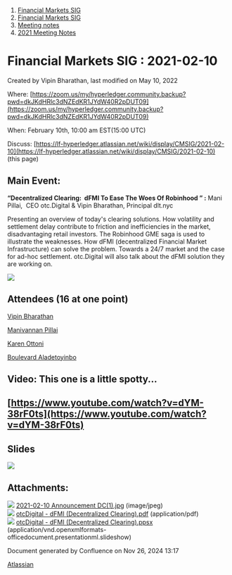 1. [Financial Markets SIG](index.html)
2. [Financial Markets SIG](Financial-Markets-SIG_20545549.html)
3. [Meeting notes](Meeting-notes_20558268.html)
4. [2021 Meeting Notes](2021-Meeting-Notes_20547499.html)

# Financial Markets SIG : 2021-02-10

Created by Vipin Bharathan, last modified on May 10, 2022

Where: [https://zoom.us/my/hyperledger.community.backup?pwd=dkJKdHRlc3dNZEdKR1JYdW40R2pDUT09](https://zoom.us/my/hyperledger.community.backup?pwd=dkJKdHRlc3dNZEdKR1JYdW40R2pDUT09)

When: February 10th, 10:00 am EST(15:00 UTC)

Discuss: [https://lf-hyperledger.atlassian.net/wiki/display/CMSIG/2021-02-10](https://lf-hyperledger.atlassian.net/wiki/display/CMSIG/2021-02-10) (this page)

## Main Event:

**“Decentralized Clearing:  dFMI To Ease The Woes Of Robinhood ” :** Mani Pillai,  CEO otc.Digital &amp; Vipin Bharathan, Principal dlt.nyc

Presenting an overview of today's clearing solutions. How volatility and settlement delay contribute to friction and inefficiencies in the market, disadvantaging retail investors. The Robinhood GME saga is used to illustrate the weaknesses. How dFMI (decentralized Financial Market Infrastructure) can solve the problem. Towards a 24/7 market and the case for ad-hoc settlement. otc.Digital will also talk about the dFMI solution they are working on.

![](attachments/20546601/20559325.jpg?height=250)

## Attendees (16 at one point)

[Vipin Bharathan](https://lf-hyperledger.atlassian.net/wiki/people/70121:4ac24c34-2385-41a8-8881-61e7a75c6d1e?ref=confluence)

[Manivannan Pillai](https://lf-hyperledger.atlassian.net/wiki/people/5a6887cec2b7dd3533e4ab77?ref=confluence)

[Karen Ottoni](https://lf-hyperledger.atlassian.net/wiki/people/712020:b91a9879-c835-4217-a2e7-e13c7e529f5b?ref=confluence)

[Boulevard Aladetoyinbo](https://lf-hyperledger.atlassian.net/wiki/people/712020:7fff8e43-db0e-45a0-a4ea-212d60412c9b?ref=confluence)

## Video: This one is a little spotty...

## [https://www.youtube.com/watch?v=dYM-38rF0ts](https://www.youtube.com/watch?v=dYM-38rF0ts)

## Slides

[![](attachments/thumbnails/20546601/20559327)](attachments/20546601/20559327.pdf)

## Attachments:

![](images/icons/bullet_blue.gif) [2021-02-10 Announcement DC(1).jpg](attachments/20546601/20559325.jpg) (image/jpeg)  
![](images/icons/bullet_blue.gif) [otcDigital - dFMI (Decentralized Clearing).pdf](attachments/20546601/20559327.pdf) (application/pdf)  
![](images/icons/bullet_blue.gif) [otcDigital - dFMI (Decentralized Clearing).ppsx](attachments/20546601/20559328.ppsx) (application/vnd.openxmlformats-officedocument.presentationml.slideshow)

Document generated by Confluence on Nov 26, 2024 13:17

[Atlassian](http://www.atlassian.com/)
